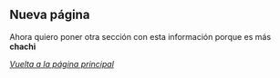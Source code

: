 ## Nueva página 

Ahora quiero poner otra sección con esta información porque es más **chachi**

*[Vuelta a la página principal](README.md)*